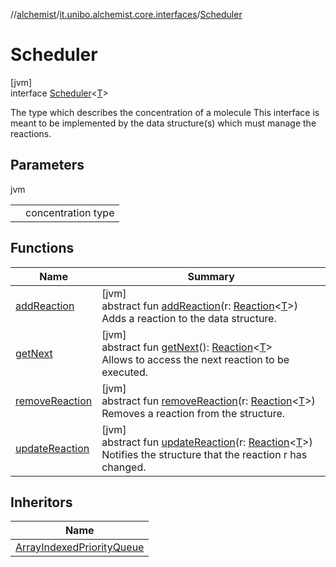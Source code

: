 //[alchemist](../../../index.md)/[it.unibo.alchemist.core.interfaces](../index.md)/[Scheduler](index.md)

# Scheduler

[jvm]\
interface [Scheduler](index.md)<[T](index.md)>

The type which describes the concentration of a molecule This interface is meant to be implemented by the data structure(s) which must manage the reactions.

## Parameters

jvm

| | |
|---|---|
| <T> | concentration type |

## Functions

| Name | Summary |
|---|---|
| [addReaction](add-reaction.md) | [jvm]<br>abstract fun [addReaction](add-reaction.md)(r: [Reaction](../../it.unibo.alchemist.model.interfaces/-reaction/index.md)<[T](../../it.unibo.alchemist.model.interfaces/-action/index.md)>)<br>Adds a reaction to the data structure. |
| [getNext](get-next.md) | [jvm]<br>abstract fun [getNext](get-next.md)(): [Reaction](../../it.unibo.alchemist.model.interfaces/-reaction/index.md)<[T](../../it.unibo.alchemist.model.interfaces/-action/index.md)><br>Allows to access the next reaction to be executed. |
| [removeReaction](remove-reaction.md) | [jvm]<br>abstract fun [removeReaction](remove-reaction.md)(r: [Reaction](../../it.unibo.alchemist.model.interfaces/-reaction/index.md)<[T](../../it.unibo.alchemist.model.interfaces/-action/index.md)>)<br>Removes a reaction from the structure. |
| [updateReaction](update-reaction.md) | [jvm]<br>abstract fun [updateReaction](update-reaction.md)(r: [Reaction](../../it.unibo.alchemist.model.interfaces/-reaction/index.md)<[T](../../it.unibo.alchemist.model.interfaces/-action/index.md)>)<br>Notifies the structure that the reaction r has changed. |

## Inheritors

| Name |
|---|
| [ArrayIndexedPriorityQueue](../../it.unibo.alchemist.core.implementations/-array-indexed-priority-queue/index.md) |
